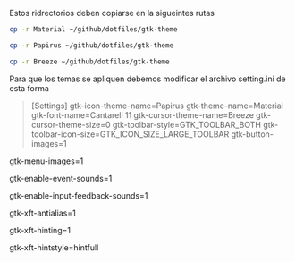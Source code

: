 Estos ridrectorios deben copiarse en la sigueintes rutas 
```bash
cp -r Material ~/github/dotfiles/gtk-theme 
```
```bash
cp -r Papirus ~/github/dotfiles/gtk-theme 
```
```bash
cp -r Breeze ~/github/dotfiles/gtk-theme 
```
Para que los temas se apliquen debemos modificar el archivo setting.ini de esta forma 
> [Settings]
gtk-icon-theme-name=Papirus
gtk-theme-name=Material
gtk-font-name=Cantarell 11
gtk-cursor-theme-name=Breeze
gtk-cursor-theme-size=0
gtk-toolbar-style=GTK_TOOLBAR_BOTH
gtk-toolbar-icon-size=GTK_ICON_SIZE_LARGE_TOOLBAR
gtk-button-images=1

gtk-menu-images=1

gtk-enable-event-sounds=1

gtk-enable-input-feedback-sounds=1

gtk-xft-antialias=1

gtk-xft-hinting=1

gtk-xft-hintstyle=hintfull


```bash

```